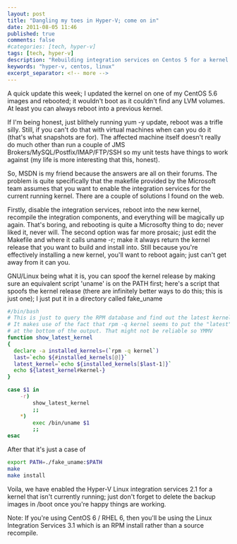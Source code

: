 ```yaml
---
layout: post
title: "Dangling my toes in Hyper-V; come on in"
date: 2011-08-05 11:46
published: true
comments: false
#categories: [tech, hyper-v]
tags: [tech, hyper-v]
description: "Rebuilding integration services on Centos 5 for a kernel that isn't running"
keywords: "hyper-v, centos, linux"
excerpt_separator: <!-- more -->
---
```


A quick update this week; I updated the kernel on one of my CentOS 5.6 images and rebooted; it wouldn't boot as it couldn't find any LVM volumes. At least you can always reboot into a previous kernel.

If I'm being honest, just blithely running yum -y update, reboot was a trifle silly. Still, if you can't do that with virtual machines when can you do it (that's what snapshots are for). The affected machine itself doesn't really do much other than run a couple of JMS Brokers/MySQL/Postfix/IMAP/FTP/SSH so my unit tests have things to work against (my life is more interesting that this, honest).

<!-- more -->

So, MSDN is my friend because the answers are all on their forums. The problem is quite specifically that the makefile provided by the Microsoft team assumes that you want to enable the integration services for the current running kernel. There are a couple of solutions I found on the web.

Firstly, disable the integration services, reboot into the new kernel, recompile the integration components, and everything will be magically up again. That's boring, and rebooting is quite a Microsofty thing to do; never liked it, never will. The second option was far more prosaic; just edit the Makefile and where it calls uname -r; make it always return the kernel release that you want to build and install into. Still because you're effectively installing a new kernel, you'll want to reboot again; just can't get away  from it can you.

GNU/Linux being what it is, you can spoof the kernel release by making sure an equivalent script 'uname' is on the PATH first; here's a script that spoofs the kernel release (there are infinitely better ways to do this; this is just one); I just put it in a directory called fake_uname

```bash
#/bin/bash
# This is just to query the RPM database and find out the latest kernel.
# It makes use of the fact that rpm -q kernel seems to put the "latest" version
# at the bottom of the output. That might not be reliable so YMMV
function show_latest_kernel
{
  declare -a installed_kernels=(`rpm -q kernel`)
  last=`echo ${#installed_kernels[@]}`
  latest_kernel=`echo ${installed_kernels[$last-1]}`
  echo ${latest_kernel#kernel-}
}

case $1 in
    -r)
        show_latest_kernel
        ;;
    *)
        exec /bin/uname $1
        ;;
esac
```

After that it's just a case of

```bash
export PATH=./fake_uname:$PATH
make
make install
```

Voila, we have enabled the Hyper-V Linux integration services 2.1 for a kernel that isn't currently running; just don't forget to delete the backup images in /boot once you're happy things are working.

Note: If you're using CentOS 6 / RHEL 6, then you'll be using the Linux Integration Services 3.1 which is an RPM install rather than a source recompile.

